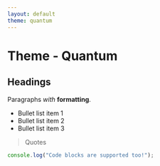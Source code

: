 ```yaml
---
layout: default
theme: quantum
---
```


# Theme - Quantum

## Headings

Paragraphs _with_ **formatting**.

- Bullet list item 1
- Bullet list item 2
- Bullet list item 3

> Quotes

```javascript
console.log("Code blocks are supported too!");
```

